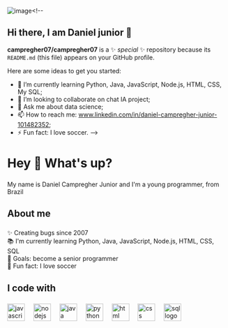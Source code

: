 ![image](https://github.com/user-attachments/assets/5913be97-cb71-4835-9ac1-79fa06fd8db3)<!--
## Hi there, I am Daniel junior 👋


**campregher07/campregher07** is a ✨ _special_ ✨ repository because its `README.md` (this file) appears on your GitHub profile.

Here are some ideas to get you started:


- 🌱 I’m currently learning Python, Java, JavaScript, Node.js, HTML, CSS, My SQL;
- 👯 I’m looking to collaborate on chat IA project;
- 💬 Ask me about data science;
- 📫 How to reach me: www.linkedin.com/in/daniel-campregher-junior-101482352;
- ⚡ Fun fact: I love soccer.
-->


<h1 align="left">Hey 👋 What's up?</h1>

###

<p align="left">My name is Daniel Campregher Junior and I'm a young programmer, from Brazil</p>

###

<h2 align="left">About me</h2>

###

<p align="left">✨ Creating bugs since 2007<br>📚 I'm currently learning  Python, Java, JavaScript, Node.js, HTML, CSS, SQL<br>🎯 Goals: become a senior programmer<br>🎲 Fun fact: I love soccer</p>

###

<h2 align="left">I code with</h2>

###

<div align="left">
  <img src="https://cdn.jsdelivr.net/gh/devicons/devicon/icons/javascript/javascript-original.svg" height="40" alt="javascript logo"  />
  <img width="12" />
  <img src="https://cdn.jsdelivr.net/gh/devicons/devicon/icons/nodejs/nodejs-original.svg" height="40" alt="nodejs logo"  />
  <img width="12" />
  <img src="https://cdn.iconscout.com/icon/free/png-256/free-java-logo-icon-download-in-svg-png-gif-file-formats--wordmark-programming-language-pack-logos-icons-1174953.png?f=webp&w=256" height="40" alt="java logo"  />
  <img width="12" />
  <img src="https://logodownload.org/wp-content/uploads/2019/10/python-logo-2.png" height="40" alt="python logo"  />
  <img width="12" />  
  <img src="https://upload.wikimedia.org/wikipedia/commons/thumb/6/61/HTML5_logo_and_wordmark.svg/1200px-HTML5_logo_and_wordmark.svg.png" height="40" alt="html logo"  />
  <img width="12" />
  <img src="https://upload.wikimedia.org/wikipedia/commons/thumb/d/d5/CSS3_logo_and_wordmark.svg/1200px-CSS3_logo_and_wordmark.svg.png" height="40" alt="css logo"  />
  <img width="12" />
  <img src="https://upload.wikimedia.org/wikipedia/commons/8/87/Sql_data_base_with_logo.png" height="40" alt="sql logo"  />
  <img width="12" />
</div>

###
